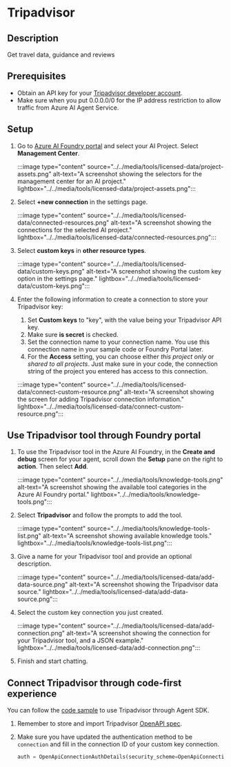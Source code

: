 # Tripadvisor

## Description
Get travel data, guidance and reviews

## Prerequisites

* Obtain an API key for your [Tripadvisor developer account](https://www.tripadvisor.com/developers?screen=credentials).
* Make sure when you put 0.0.0.0/0 for the IP address restriction to allow traffic from Azure AI Agent Service.

## Setup
1. Go to [Azure AI Foundry portal](https://ai.azure.com/) and select your AI Project. Select **Management Center**.
   
   :::image type="content" source="../../media/tools/licensed-data/project-assets.png" alt-text="A screenshot showing the selectors for the management center for an AI project." lightbox="../../media/tools/licensed-data/project-assets.png":::

1. Select **+new connection** in the settings page.

   :::image type="content" source="../../media/tools/licensed-data/connected-resources.png" alt-text="A screenshot showing the connections for the selected AI project." lightbox="../../media/tools/licensed-data/connected-resources.png":::
   
1. Select **custom keys** in **other resource types**.

   :::image type="content" source="../../media/tools/licensed-data/custom-keys.png" alt-text="A screenshot showing the custom key option in the settings page." lightbox="../../media/tools/licensed-data/custom-keys.png":::

1. Enter the following information to create a connection to store your Tripadvisor key:
   1. Set **Custom keys** to "key", with the value being your Tripadvisor API key.
   1. Make sure **is secret** is checked.
   1. Set the connection name to your connection name. You use this connection name in your sample code or Foundry Portal later.
   1. For the **Access** setting, you can choose either *this project only* or *shared to all projects*. Just make sure in your code, the connection string of the project you entered has access to this connection.

   :::image type="content" source="../../media/tools/licensed-data/connect-custom-resource.png" alt-text="A screenshot showing the screen for adding Tripadvisor connection information." lightbox="../../media/tools/licensed-data/connect-custom-resource.png":::

## Use Tripadvisor tool through Foundry portal

1. To use the Tripadvisor tool in the Azure AI Foundry, in the **Create and debug** screen for your agent, scroll down the **Setup** pane on the right to **action**. Then select **Add**.

    :::image type="content" source="../../media/tools/knowledge-tools.png" alt-text="A screenshot showing the available tool categories in the Azure AI Foundry portal." lightbox="../../media/tools/knowledge-tools.png":::

1. Select **Tripadvisor** and follow the prompts to add the tool. 

   :::image type="content" source="../../media/tools/knowledge-tools-list.png" alt-text="A screenshot showing available knowledge tools." lightbox="../../media/tools/knowledge-tools-list.png":::

1. Give a name for your Tripadvisor tool and provide an optional description.
 
    :::image type="content" source="../../media/tools/licensed-data/add-data-source.png" alt-text="A screenshot showing the Tripadvisor data source." lightbox="../../media/tools/licensed-data/add-data-source.png":::

1. Select the custom key connection you just created. 

    :::image type="content" source="../../media/tools/licensed-data/add-connection.png" alt-text="A screenshot showing the connection for your Tripadvisor tool, and a JSON example." lightbox="../../media/tools/licensed-data/add-connection.png":::

1. Finish and start chatting.

## Connect Tripadvisor through code-first experience

You can follow the [code sample](./tripadvisor.py) to use Tripadvisor through Agent SDK.

1. Remember to store and import Tripadvisor [OpenAPI spec](./tripadvisor.json).

1. Make sure you have updated the authentication method to be `connection` and fill in the connection ID of your custom key connection.
   ``` python
   auth = OpenApiConnectionAuthDetails(security_scheme=OpenApiConnectionSecurityScheme(connection_id="your_connection_id"))
   ```
